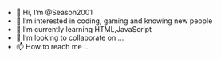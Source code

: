 - 👋 Hi, I’m @Season2001
- 👀 I’m interested in coding, gaming and knowing new people
- 🌱 I’m currently learning HTML,JavaScript
- 💞️ I’m looking to collaborate on ...
- 📫 How to reach me ...

<!---
Season2001/Season2001 is a ✨ special ✨ repository because its `README.md` (this file) appears on your GitHub profile.
You can click the Preview link to take a look at your changes.
--->
